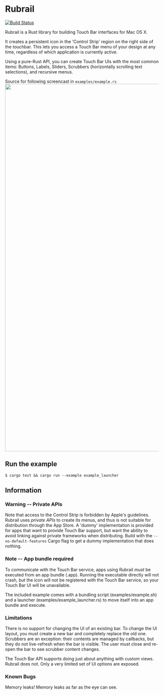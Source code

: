 # Rubrail
[![Build Status](https://api.travis-ci.org/mrmekon/rubrail-rs.svg?branch=master)](https://travis-ci.org/mrmekon/rubrail-rs)

Rubrail is a Rust library for building Touch Bar interfaces for Mac OS X.

It creates a persistent icon in the 'Control Strip' region on the right side of the touchbar.  This lets you access a Touch Bar menu of your design at any time, regardless of which application is currently active.

Using a pure-Rust API, you can create Touch Bar UIs with the most common items: Buttons, Labels, Sliders, Scrubbers (horizontally scrolling text selections), and recursive menus.

Source for following screencast in `examples/example.rs`
<img src="https://github.com/mrmekon/rubrail-rs/blob/master/docs/screencast.gif" width="1200">

## Run the example

`$ cargo test && cargo run --example example_launcher`

## Information

### Warning -- Private APIs

Note that access to the Control Strip is forbidden by Apple's guidelines.  Rubrail uses *private APIs* to create its menus, and thus is not suitable for distribution through the App Store.  A 'dummy' implementation is provided for apps that want to provide Touch Bar support, but want the ability to avoid linking against private frameworks when distributing.  Build with the `--no-default-features` Cargo flag to get a dummy implementation that does nothing.

### Note -- App bundle required

To communicate with the Touch Bar service, apps using Rubrail *must* be executed from an app bundle (.app).  Running the executable directly will not crash, but the icon will not be registered with the Touch Bar service, so your Touch Bar UI will be unavailable.

The included example comes with a bundling script (examples/example.sh) and a launcher (examples/example_launcher.rs) to move itself into an app bundle and execute.

### Limitations

There is no support for changing the UI of an existing bar.  To change the UI layout, you must create a new bar and completely replace the old one.  Scrubbers are an exception: their contents are managed by callbacks, but they do not live-refresh when the bar is visible.  The user must close and re-open the bar to see scrubber content changes.

The Touch Bar API supports doing just about anything with custom views.  Rubrail does not.  Only a very limited set of UI options are exposed.

### Known Bugs

Memory leaks!  Memory leaks as far as the eye can see.
